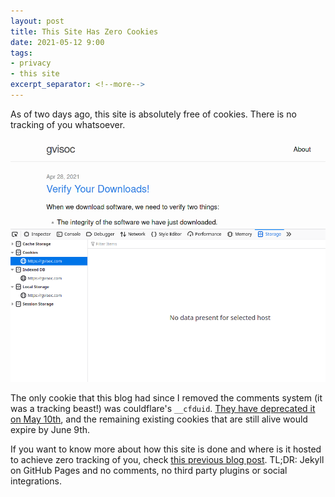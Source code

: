 ```yaml
---
layout: post
title: This Site Has Zero Cookies
date: 2021-05-12 9:00
tags:
- privacy
- this site
excerpt_separator: <!--more-->
---
```

As of two days ago, this site is absolutely free of cookies. There is no tracking of you whatsoever.

![No cookies! Yay!](/assets/no-cookies.png)

The only cookie that this blog had since I removed the comments system (it was a tracking beast!) was couldflare's `__cfduid`. [They have deprecated it on May 10th](https://blog.cloudflare.com/deprecating-cfduid-cookie/), and the remaining existing cookies that are still alive would expire by June 9th.

If you want to know more about how this site is done and where is it hosted to achieve zero tracking of you, check [this previous blog post](https://gvisoc.com/this%20site/personal/2020/01/04/This-Site-is-Still-Up-And-Running.html). TL;DR: Jekyll on GitHub Pages and no comments, no third party plugins or social integrations.